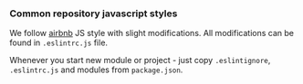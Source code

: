 ### Common repository javascript styles

We follow [airbnb](https://github.com/airbnb/javascript) JS style with slight modifications. All modifications can be found in `.eslintrc.js` file.

Whenever you start new module or project - just copy `.eslintignore`, `.eslintrc.js` and modules from `package.json`.
